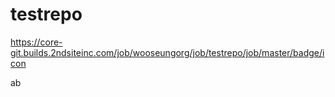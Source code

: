 # testrepo

https://core-git.builds.2ndsiteinc.com/job/wooseungorg/job/testrepo/job/master/badge/icon


ab
